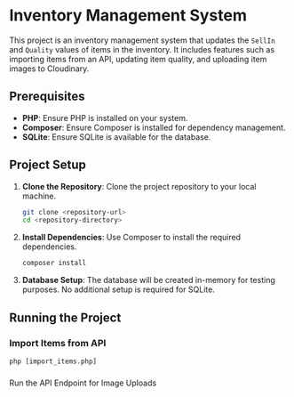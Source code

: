 # Inventory Management System

This project is an inventory management system that updates the `SellIn` and `Quality` values of items in the inventory. It includes features such as importing items from an API, updating item quality, and uploading item images to Cloudinary.

## Prerequisites

- **PHP**: Ensure PHP is installed on your system.
- **Composer**: Ensure Composer is installed for dependency management.
- **SQLite**: Ensure SQLite is available for the database.

## Project Setup

1. **Clone the Repository**: Clone the project repository to your local machine.
    ```sh
    git clone <repository-url>
    cd <repository-directory>
    ```

2. **Install Dependencies**: Use Composer to install the required dependencies.
    ```sh
    composer install
    ```

3. **Database Setup**: The database will be created in-memory for testing purposes. No additional setup is required for SQLite.

## Running the Project

### Import Items from API
```
php [import_items.php]
```

###
Run the API Endpoint for Image Uploads
